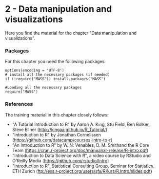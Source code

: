 # 2 - Data manipulation and visualizations

Here you find the material for the chapter "Data manipulation and visualizations".

### Packages
For this chapter you need the following packages:

```{r, include=TRUE, message=FALSE, warning=FALSE}
options(encoding = 'UTF-8')
# install all the necessary packages (if needed)
if (!require("MASS")) install.packages("MASS")

#Loading all the necessary packages
require("MASS")

```

### References
The training material in this chapter closely follows:
- "A Tutorial Introduction to R" by Aaron A. King, Stu Field, Ben Bolker, Steve Ellner (http://kingaa.github.io/R_Tutorial/)
- "Introduction to R" by Jonathan Cornelissen (https://github.com/datacamp/courses-intro-to-r)
- "An Introduction to R" by W. N. Venables, D. M. Smithand the R Core Team (https://cran.r-project.org/doc/manuals/r-release/R-intro.pdf)
- "Introduction to Data Science with R", a video course by RStudio and O'Reilly Media (https://github.com/rstudio/Intro)
- "Introduction to R", Statistical Consulting Group, Seminar for Statistics, ETH Zurich (ftp://ess.r-project.org/users/sfs/RKurs/R.Intro/slides.pdf)
